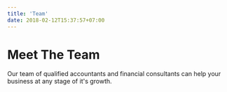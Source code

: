 ```yaml
---
title: 'Team'
date: 2018-02-12T15:37:57+07:00
---
```


# Meet The Team

Our team of qualified accountants and financial consultants can help your business at any stage of it's growth.
